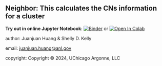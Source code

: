 Neighbor: This calculates the CNs information for a cluster
-----------------------------------------------------------------------------

**Try out in online Jupyter Notebook**: [![Binder](https://mybinder.org/badge_logo.svg)](https://mybinder.org/v2/gh/Cathyhjj/neighbor.git/main?labpath=20240806_simple_example.ipynb) or [![Open In Colab](https://colab.research.google.com/assets/colab-badge.svg)](https://colab.research.google.com/drive/1dvgHGLjOLWhGTAJJKKPIf3th4PG9YETN?usp=sharing)

author:    Juanjuan Huang & Shelly D. Kelly

email:     juanjuan.huang@anl.gov

copyright: Copyright © 2024, UChicago Argonne, LLC
